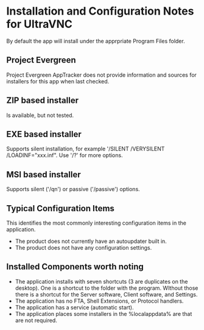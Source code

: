 # Installation and Configuration Notes for UltraVNC
By default the app will install under the apprpriate Program Files folder.

## Project Evergreen
Project Evergreen AppTracker does not provide information and sources for installers for this app when last checked.

## ZIP based installer

Is available, but not tested.

## EXE based installer

Supports silent installation, for example '/SILENT /VERYSILENT /LOADINF="xxx.inf".  Use '/?' for more options.

## MSI based installer

Supports silent ('/qn') or passive ('/passive') options.

## Typical Configuration Items 

This identifies the most commonly interesting configuration items in the application.

* The product does not currently have an autoupdater built in.
* The product does not have any configuration settings.

## Installed Components worth noting

* The application installs with seven shortcuts (3 are duplicates on the desktop). One is a shortcut to the folder with the program. WIthout those there is a shortcut for the Server software, Client software, and Settings.
* The application has no FTA, Shell Extensions, or Protocol handlers.
* The application has a service (automatic start).
* The application places some installers in the %localappdata% are that are not required.